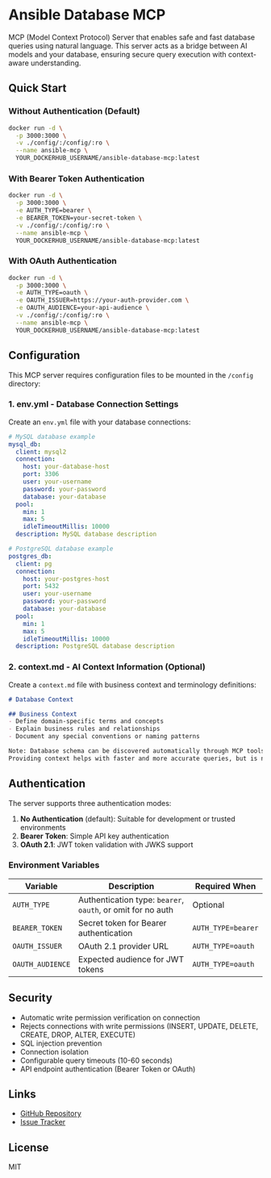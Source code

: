 # Ansible Database MCP

MCP (Model Context Protocol) Server that enables safe and fast database queries using natural language. This server acts as a bridge between AI models and your database, ensuring secure query execution with context-aware understanding.

## Quick Start

### Without Authentication (Default)
```bash
docker run -d \
  -p 3000:3000 \
  -v ./config/:/config/:ro \
  --name ansible-mcp \
  YOUR_DOCKERHUB_USERNAME/ansible-database-mcp:latest
```

### With Bearer Token Authentication
```bash
docker run -d \
  -p 3000:3000 \
  -e AUTH_TYPE=bearer \
  -e BEARER_TOKEN=your-secret-token \
  -v ./config/:/config/:ro \
  --name ansible-mcp \
  YOUR_DOCKERHUB_USERNAME/ansible-database-mcp:latest
```

### With OAuth Authentication
```bash
docker run -d \
  -p 3000:3000 \
  -e AUTH_TYPE=oauth \
  -e OAUTH_ISSUER=https://your-auth-provider.com \
  -e OAUTH_AUDIENCE=your-api-audience \
  -v ./config/:/config/:ro \
  --name ansible-mcp \
  YOUR_DOCKERHUB_USERNAME/ansible-database-mcp:latest
```

## Configuration

This MCP server requires configuration files to be mounted in the `/config` directory:

### 1. env.yml - Database Connection Settings

Create an `env.yml` file with your database connections:

```yaml
# MySQL database example
mysql_db:
  client: mysql2
  connection:
    host: your-database-host
    port: 3306
    user: your-username
    password: your-password
    database: your-database
  pool:
    min: 1
    max: 5
    idleTimeoutMillis: 10000
  description: MySQL database description

# PostgreSQL database example
postgres_db:
  client: pg
  connection:
    host: your-postgres-host
    port: 5432
    user: your-username
    password: your-password
    database: your-database
  pool:
    min: 1
    max: 5
    idleTimeoutMillis: 10000
  description: PostgreSQL database description
```

### 2. context.md - AI Context Information (Optional)

Create a `context.md` file with business context and terminology definitions:

```markdown
# Database Context

## Business Context
- Define domain-specific terms and concepts
- Explain business rules and relationships
- Document any special conventions or naming patterns

Note: Database schema can be discovered automatically through MCP tools.
Providing context helps with faster and more accurate queries, but is not required.
```

## Authentication

The server supports three authentication modes:

1. **No Authentication** (default): Suitable for development or trusted environments
2. **Bearer Token**: Simple API key authentication
3. **OAuth 2.1**: JWT token validation with JWKS support

### Environment Variables

| Variable | Description | Required When |
|----------|-------------|---------------|
| `AUTH_TYPE` | Authentication type: `bearer`, `oauth`, or omit for no auth | Optional |
| `BEARER_TOKEN` | Secret token for Bearer authentication | `AUTH_TYPE=bearer` |
| `OAUTH_ISSUER` | OAuth 2.1 provider URL | `AUTH_TYPE=oauth` |
| `OAUTH_AUDIENCE` | Expected audience for JWT tokens | `AUTH_TYPE=oauth` |

## Security

- Automatic write permission verification on connection
- Rejects connections with write permissions (INSERT, UPDATE, DELETE, CREATE, DROP, ALTER, EXECUTE)
- SQL injection prevention
- Connection isolation
- Configurable query timeouts (10-60 seconds)
- API endpoint authentication (Bearer Token or OAuth)

## Links

- [GitHub Repository](https://github.com/ESnark/ansible-database-mcp)
- [Issue Tracker](https://github.com/ESnark/ansible-database-mcp/issues)

## License

MIT